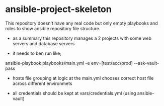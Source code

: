 # ansible-project-skeleton
This repository doesn't have any real code but only empty playbooks and roles to show ansible repository file structure.

* as a summary this repository manages a 2 projects with some web servers and database servers 

* it needs to ben run like;

ansible-playbook playbooks/main.yml -e env=[test/acc/prod] --ask-vault-pass

* hosts file grouping at logic at the main.yml chooses correct host file across different environmets

* all credentials should be kept at vars/credentials.yml (using ansible-vault)
